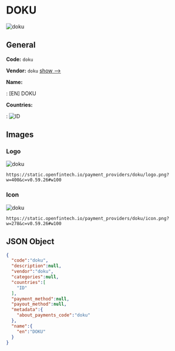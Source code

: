 
# DOKU 
![doku](https://static.openfintech.io/payment_providers/doku/logo.png?w=400&c=v0.59.26#w100)  

## General 
 
**Code:** `doku` 
 
**Vendor:** `doku` [show -->](/vendors/doku/) 
 
**Name:** 
 
:	[EN] DOKU 
 
 
**Countries:** 
 
:	![ID](https://cdnjs.cloudflare.com/ajax/libs/flag-icon-css/3.3.0/flags/4x3/id.svg#w24)  

## Images 

### Logo 
 
![doku](https://static.openfintech.io/payment_providers/doku/logo.png?w=400&c=v0.59.26#w100)  

```
https://static.openfintech.io/payment_providers/doku/logo.png?w=400&c=v0.59.26#w100
```  

### Icon 
 
![doku](https://static.openfintech.io/payment_providers/doku/icon.png?w=278&c=v0.59.26#w100)  

```
https://static.openfintech.io/payment_providers/doku/icon.png?w=278&c=v0.59.26#w100
```  

## JSON Object 

```json
{
  "code":"doku",
  "description":null,
  "vendor":"doku",
  "categories":null,
  "countries":[
    "ID"
  ],
  "payment_method":null,
  "payout_method":null,
  "metadata":{
    "about_payments_code":"doku"
  },
  "name":{
    "en":"DOKU"
  }
}
```  
